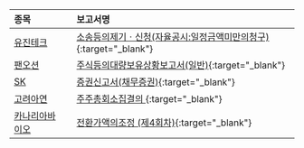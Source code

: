 | **종목** |      |**보고서명** |
| :------- | :--- |:----------- |
| [유진테크](/084370/#dart) | | [소송등의제기ㆍ신청(자율공시:일정금액미만의청구)              ](https://dart.fss.or.kr/dsaf001/main.do?rcpNo=20240219901054){:target="_blank"} |
| [팬오션](/028670/#dart) | | [주식등의대량보유상황보고서(일반)](https://dart.fss.or.kr/dsaf001/main.do?rcpNo=20240219001994){:target="_blank"} |
| [SK](/034730/#dart) | | [증권신고서(채무증권)](https://dart.fss.or.kr/dsaf001/main.do?rcpNo=20240219001970){:target="_blank"} |
| [고려아연](/010130/#dart) | | [주주총회소집결의              ](https://dart.fss.or.kr/dsaf001/main.do?rcpNo=20240219801008){:target="_blank"} |
| [카나리아바이오](/016790/#dart) | | [전환가액의조정              (제4회차)](https://dart.fss.or.kr/dsaf001/main.do?rcpNo=20240219900931){:target="_blank"} |